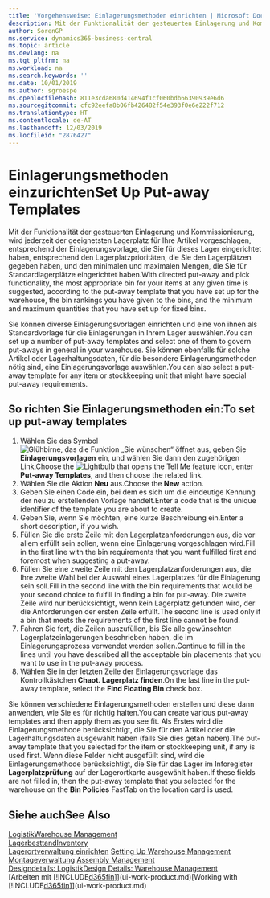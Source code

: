 ```yaml
---
title: 'Vorgehensweise: Einlagerungsmethoden einrichten | Microsoft Docs'
description: Mit der Funktionalität der gesteuerten Einlagerung und Kommissionierung, wird jederzeit der geeignetsten Lagerplatz für Ihre Artikel vorgeschlagen, entsprechend der Einlagerungsvorlage, die Sie für dieses Lager eingerichtet haben, entsprechend den Lagerplatzprioritäten, die Sie den Lagerplätzen gegeben haben, und den minimalen und maximalen Mengen, die Sie für Standardlagerplätze eingerichtet haben.
author: SorenGP
ms.service: dynamics365-business-central
ms.topic: article
ms.devlang: na
ms.tgt_pltfrm: na
ms.workload: na
ms.search.keywords: ''
ms.date: 10/01/2019
ms.author: sgroespe
ms.openlocfilehash: 811e3cda680d414694f1cf060bdb66390939e6d6
ms.sourcegitcommit: cfc92eefa8b06fb426482f54e393f0e6e222f712
ms.translationtype: HT
ms.contentlocale: de-AT
ms.lasthandoff: 12/03/2019
ms.locfileid: "2876427"
---
```

# <a name="set-up-put-away-templates"></a><span data-ttu-id="d7481-103">Einlagerungsmethoden einzurichten</span><span class="sxs-lookup"><span data-stu-id="d7481-103">Set Up Put-away Templates</span></span>
<span data-ttu-id="d7481-104">Mit der Funktionalität der gesteuerten Einlagerung und Kommissionierung, wird jederzeit der geeignetsten Lagerplatz für Ihre Artikel vorgeschlagen, entsprechend der Einlagerungsvorlage, die Sie für dieses Lager eingerichtet haben, entsprechend den Lagerplatzprioritäten, die Sie den Lagerplätzen gegeben haben, und den minimalen und maximalen Mengen, die Sie für Standardlagerplätze eingerichtet haben.</span><span class="sxs-lookup"><span data-stu-id="d7481-104">With directed put-away and pick functionality, the most appropriate bin for your items at any given time is suggested, according to the put-away template that you have set up for the warehouse, the bin rankings you have given to the bins, and the minimum and maximum quantities that you have set up for fixed bins.</span></span>  

<span data-ttu-id="d7481-105">Sie können diverse Einlagerungsvorlagen einrichten und eine von ihnen als Standardvorlage für die Einlagerungen in Ihrem Lager auswählen.</span><span class="sxs-lookup"><span data-stu-id="d7481-105">You can set up a number of put-away templates and select one of them to govern put-aways in general in your warehouse.</span></span> <span data-ttu-id="d7481-106">Sie können ebenfalls für solche Artikel oder Lagerhaltungsdaten, für die besondere Einlagerungsmethoden nötig sind, eine Einlagerungsvorlage auswählen.</span><span class="sxs-lookup"><span data-stu-id="d7481-106">You can also select a put-away template for any item or stockkeeping unit that might have special put-away requirements.</span></span>  

## <a name="to-set-up-put-away-templates"></a><span data-ttu-id="d7481-107">So richten Sie Einlagerungsmethoden ein:</span><span class="sxs-lookup"><span data-stu-id="d7481-107">To set up put-away templates</span></span>  
1.  <span data-ttu-id="d7481-108">Wählen Sie das Symbol ![Glühbirne, das die Funktion „Sie wünschen“ öffnet](media/ui-search/search_small.png "Tell Me-Funktion") aus, geben Sie **Einlagerungsvorlagen** ein, und wählen Sie dann den zugehörigen Link.</span><span class="sxs-lookup"><span data-stu-id="d7481-108">Choose the ![Lightbulb that opens the Tell Me feature](media/ui-search/search_small.png "Tell me what you want to do") icon, enter **Put-away Templates**, and then choose the related link.</span></span>  
2.  <span data-ttu-id="d7481-109">Wählen Sie die Aktion **Neu** aus.</span><span class="sxs-lookup"><span data-stu-id="d7481-109">Choose the **New** action.</span></span>  
3.  <span data-ttu-id="d7481-110">Geben Sie einen Code ein, bei dem es sich um die eindeutige Kennung der neu zu erstellenden Vorlage handelt.</span><span class="sxs-lookup"><span data-stu-id="d7481-110">Enter a code that is the unique identifier of the template you are about to create.</span></span>  
4.  <span data-ttu-id="d7481-111">Geben Sie, wenn Sie möchten, eine kurze Beschreibung ein.</span><span class="sxs-lookup"><span data-stu-id="d7481-111">Enter a short description, if you wish.</span></span>  
5.  <span data-ttu-id="d7481-112">Füllen Sie die erste Zeile mit den Lagerplatzanforderungen aus, die vor allem erfüllt sein sollen, wenn eine Einlagerung vorgeschlagen wird.</span><span class="sxs-lookup"><span data-stu-id="d7481-112">Fill in the first line with the bin requirements that you want fulfilled first and foremost when suggesting a put-away.</span></span>  
6.  <span data-ttu-id="d7481-113">Füllen Sie eine zweite Zeile mit den Lagerplatzanforderungen aus, die Ihre zweite Wahl bei der Auswahl eines Lagerplatzes für die Einlagerung sein soll.</span><span class="sxs-lookup"><span data-stu-id="d7481-113">Fill in the second line with the bin requirements that would be your second choice to fulfill in finding a bin for put-away.</span></span> <span data-ttu-id="d7481-114">Die zweite Zeile wird nur berücksichtigt, wenn kein Lagerplatz gefunden wird, der die Anforderungen der ersten Zeile erfüllt.</span><span class="sxs-lookup"><span data-stu-id="d7481-114">The second line is used only if a bin that meets the requirements of the first line cannot be found.</span></span>  
7.  <span data-ttu-id="d7481-115">Fahren Sie fort, die Zeilen auszufüllen, bis Sie alle gewünschten Lagerplatzeinlagerungen beschrieben haben, die im Einlagerungsprozess verwendet werden sollen.</span><span class="sxs-lookup"><span data-stu-id="d7481-115">Continue to fill in the lines until you have described all the acceptable bin placements that you want to use in the put-away process.</span></span>  
8.  <span data-ttu-id="d7481-116">Wählen Sie in der letzten Zeile der Einlagerungsvorlage das Kontrollkästchen **Chaot. Lagerplatz finden**.</span><span class="sxs-lookup"><span data-stu-id="d7481-116">On the last line in the put-away template, select the **Find Floating Bin** check box.</span></span>  

<span data-ttu-id="d7481-117">Sie können verschiedene Einlagerungsmethoden erstellen und diese dann anwenden, wie Sie es für richtig halten.</span><span class="sxs-lookup"><span data-stu-id="d7481-117">You can create various put-away templates and then apply them as you see fit.</span></span> <span data-ttu-id="d7481-118">Als Erstes wird die Einlagerungsmethode berücksichtigt, die Sie für den Artikel oder die Lagerhaltungsdaten ausgewählt haben (falls Sie dies getan haben).</span><span class="sxs-lookup"><span data-stu-id="d7481-118">The put-away template that you selected for the item or stockkeeping unit, if any is used first.</span></span> <span data-ttu-id="d7481-119">Wenn diese Felder nicht ausgefüllt sind, wird die Einlagerungsmethode berücksichtigt, die Sie für das Lager im Inforegister **Lagerplatzprüfung** auf der Lagerortkarte ausgewählt haben.</span><span class="sxs-lookup"><span data-stu-id="d7481-119">If these fields are not filled in, then the put-away template that you selected for the warehouse on the **Bin Policies** FastTab on the location card is used.</span></span>  

## <a name="see-also"></a><span data-ttu-id="d7481-120">Siehe auch</span><span class="sxs-lookup"><span data-stu-id="d7481-120">See Also</span></span>  
[<span data-ttu-id="d7481-121">Logistik</span><span class="sxs-lookup"><span data-stu-id="d7481-121">Warehouse Management</span></span>](warehouse-manage-warehouse.md)  
[<span data-ttu-id="d7481-122">Lagerbesttand</span><span class="sxs-lookup"><span data-stu-id="d7481-122">Inventory</span></span>](inventory-manage-inventory.md)  
<span data-ttu-id="d7481-123">[Lagerortverwaltung einrichten](warehouse-setup-warehouse.md)   </span><span class="sxs-lookup"><span data-stu-id="d7481-123">[Setting Up Warehouse Management](warehouse-setup-warehouse.md)   </span></span>  
<span data-ttu-id="d7481-124">[Montageverwaltung](assembly-assemble-items.md)  </span><span class="sxs-lookup"><span data-stu-id="d7481-124">[Assembly Management](assembly-assemble-items.md)  </span></span>  
[<span data-ttu-id="d7481-125">Designdetails: Logistik</span><span class="sxs-lookup"><span data-stu-id="d7481-125">Design Details: Warehouse Management</span></span>](design-details-warehouse-management.md)  
<span data-ttu-id="d7481-126">[Arbeiten mit [!INCLUDE[d365fin](includes/d365fin_md.md)]](ui-work-product.md)</span><span class="sxs-lookup"><span data-stu-id="d7481-126">[Working with [!INCLUDE[d365fin](includes/d365fin_md.md)]](ui-work-product.md)</span></span>
